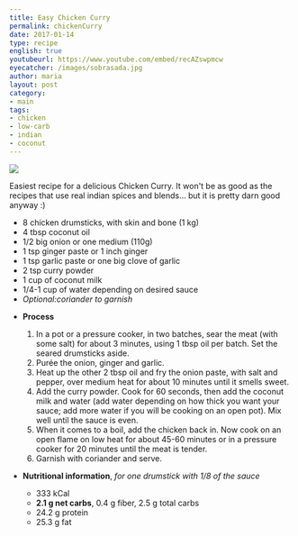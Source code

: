 ```yaml
---
title: Easy Chicken Curry
permalink: chickenCurry
date: 2017-01-14
type: recipe
english: true
youtubeurl: https://www.youtube.com/embed/recAZswpmcw
eyecatcher: /images/sobrasada.jpg
author: maria
layout: post
category: 
- main
tags: 
- chicken
- low-carb
- indian
- coconut
---
```


<img src="https://farm1.staticflickr.com/489/32244700206_81ecbdf106_o_d.jpg" />

Easiest recipe for a delicious Chicken Curry. It won't be as good as the recipes that use real indian spices and blends... but it is pretty darn good anyway :) 

<ul>
  <li>8 chicken drumsticks, with skin and bone (1 kg)</li>
  <li>4 tbsp coconut oil</li>
  <li>1/2 big onion or one medium (110g)</li>
  <li>1 tsp ginger paste or 1 inch ginger</li>
  <li>1 tsp garlic paste or one big clove of garlic</li>
  <li>2 tsp curry powder</li>
  <li>1 cup of coconut milk</li>
  <li>1/4-1 cup of water depending on desired sauce</li>
  <li><i>Optional:coriander to garnish</i></li>
</ul>

* **Process** 
  1. In a pot or a pressure cooker, in two batches, sear the meat (with some salt) for about 3 minutes, using 1 tbsp oil per batch. Set the seared drumsticks aside. 
  2. Purée the onion, ginger and garlic. 
  3. Heat up the other 2 tbsp oil and fry the onion paste, with salt and pepper, over medium heat for about 10 minutes until it smells sweet. 
  4. Add the curry powder. Cook for 60 seconds, then add the coconut milk and water (add water depending on how thick you want your sauce; add more water if you will be cooking on an open pot). Mix well until the sauce is even. 
  5. When it comes to a boil, add the chicken back in. Now cook on an open flame on low heat for about 45-60 minutes or in a pressure cooker for 20 minutes until the meat is tender. 
  6. Garnish with coriander and serve.
  
* **Nutritional information**, _for one drumstick with 1/8 of the sauce_
  - 333 kCal
  - **2.1 g net carbs**, 0.4 g fiber, 2.5 g total carbs
  - 24.2 g protein
  - 25.3 g fat


